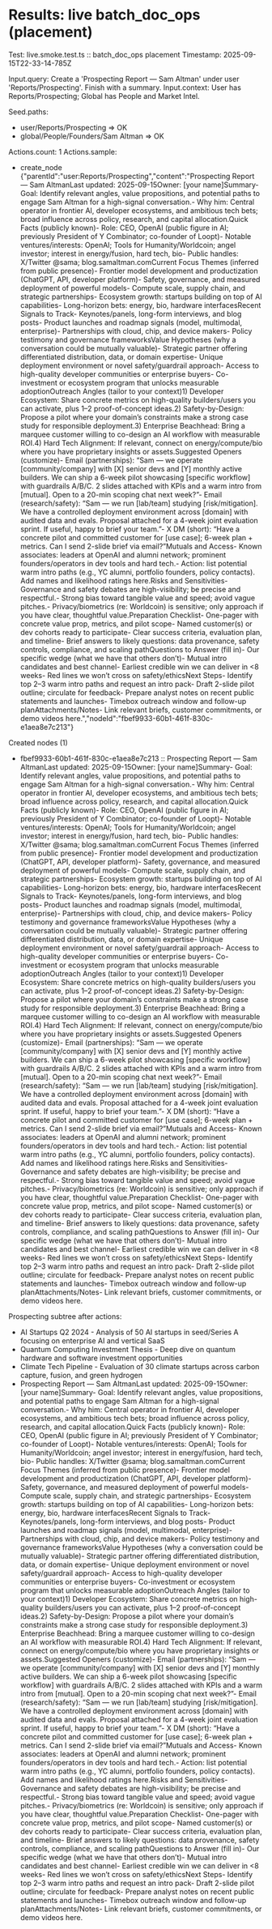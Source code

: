 # Results: live batch_doc_ops (placement)

Test: live.smoke.test.ts :: batch_doc_ops placement
Timestamp: 2025-09-15T22-33-14-785Z

Input.query: Create a 'Prospecting Report — Sam Altman' under user 'Reports/Prospecting'. Finish with a summary.
Input.context: User has Reports/Prospecting; Global has People and Market Intel.

Seed.paths:
- user/Reports/Prospecting => OK
- global/People/Founders/Sam Altman => OK

Actions.count: 1
Actions.sample:
- create_node {"parentId":"user:Reports/Prospecting","content":"Prospecting Report — Sam AltmanLast updated: 2025-09-15Owner: [your name]Summary- Goal: Identify relevant angles, value propositions, and potential paths to engage Sam Altman for a high-signal conversation.- Why him: Central operator in frontier AI, developer ecosystems, and ambitious tech bets; broad influence across policy, research, and capital allocation.Quick Facts (publicly known)- Role: CEO, OpenAI (public figure in AI; previously President of Y Combinator; co-founder of Loopt)- Notable ventures/interests: OpenAI; Tools for Humanity/Worldcoin; angel investor; interest in energy/fusion, hard tech, bio- Public handles: X/Twitter @sama; blog.samaltman.comCurrent Focus Themes (inferred from public presence)- Frontier model development and productization (ChatGPT, API, developer platform)- Safety, governance, and measured deployment of powerful models- Compute scale, supply chain, and strategic partnerships- Ecosystem growth: startups building on top of AI capabilities- Long-horizon bets: energy, bio, hardware interfacesRecent Signals to Track- Keynotes/panels, long-form interviews, and blog posts- Product launches and roadmap signals (model, multimodal, enterprise)- Partnerships with cloud, chip, and device makers- Policy testimony and governance frameworksValue Hypotheses (why a conversation could be mutually valuable)- Strategic partner offering differentiated distribution, data, or domain expertise- Unique deployment environment or novel safety/guardrail approach- Access to high-quality developer communities or enterprise buyers- Co-investment or ecosystem program that unlocks measurable adoptionOutreach Angles (tailor to your context)1) Developer Ecosystem: Share concrete metrics on high-quality builders/users you can activate, plus 1–2 proof-of-concept ideas.2) Safety-by-Design: Propose a pilot where your domain’s constraints make a strong case study for responsible deployment.3) Enterprise Beachhead: Bring a marquee customer willing to co-design an AI workflow with measurable ROI.4) Hard Tech Alignment: If relevant, connect on energy/compute/bio where you have proprietary insights or assets.Suggested Openers (customize)- Email (partnerships): “Sam — we operate [community/company] with [X] senior devs and [Y] monthly active builders. We can ship a 6-week pilot showcasing [specific workflow] with guardrails A/B/C. 2 slides attached with KPIs and a warm intro from [mutual]. Open to a 20-min scoping chat next week?”- Email (research/safety): “Sam — we run [lab/team] studying [risk/mitigation]. We have a controlled deployment environment across [domain] with audited data and evals. Proposal attached for a 4-week joint evaluation sprint. If useful, happy to brief your team.”- X DM (short): “Have a concrete pilot and committed customer for [use case]; 6-week plan + metrics. Can I send 2-slide brief via email?”Mutuals and Access- Known associates: leaders at OpenAI and alumni network; prominent founders/operators in dev tools and hard tech.- Action: list potential warm intro paths (e.g., YC alumni, portfolio founders, policy contacts). Add names and likelihood ratings here.Risks and Sensitivities- Governance and safety debates are high-visibility; be precise and respectful.- Strong bias toward tangible value and speed; avoid vague pitches.- Privacy/biometrics (re: Worldcoin) is sensitive; only approach if you have clear, thoughtful value.Preparation Checklist- One-pager with concrete value prop, metrics, and pilot scope- Named customer(s) or dev cohorts ready to participate- Clear success criteria, evaluation plan, and timeline- Brief answers to likely questions: data provenance, safety controls, compliance, and scaling pathQuestions to Answer (fill in)- Our specific wedge (what we have that others don’t)- Mutual intro candidates and best channel- Earliest credible win we can deliver in <8 weeks- Red lines we won’t cross on safety/ethicsNext Steps- Identify top 2–3 warm intro paths and request an intro pack- Draft 2-slide pilot outline; circulate for feedback- Prepare analyst notes on recent public statements and launches- Timebox outreach window and follow-up planAttachments/Notes- Link relevant briefs, customer commitments, or demo videos here.","nodeId":"fbef9933-60b1-461f-830c-e1aea8e7c213"}

Created nodes (1)
- fbef9933-60b1-461f-830c-e1aea8e7c213 :: Prospecting Report — Sam AltmanLast updated: 2025-09-15Owner: [your name]Summary- Goal: Identify relevant angles, value propositions, and potential paths to engage Sam Altman for a high-signal conversation.- Why him: Central operator in frontier AI, developer ecosystems, and ambitious tech bets; broad influence across policy, research, and capital allocation.Quick Facts (publicly known)- Role: CEO, OpenAI (public figure in AI; previously President of Y Combinator; co-founder of Loopt)- Notable ventures/interests: OpenAI; Tools for Humanity/Worldcoin; angel investor; interest in energy/fusion, hard tech, bio- Public handles: X/Twitter @sama; blog.samaltman.comCurrent Focus Themes (inferred from public presence)- Frontier model development and productization (ChatGPT, API, developer platform)- Safety, governance, and measured deployment of powerful models- Compute scale, supply chain, and strategic partnerships- Ecosystem growth: startups building on top of AI capabilities- Long-horizon bets: energy, bio, hardware interfacesRecent Signals to Track- Keynotes/panels, long-form interviews, and blog posts- Product launches and roadmap signals (model, multimodal, enterprise)- Partnerships with cloud, chip, and device makers- Policy testimony and governance frameworksValue Hypotheses (why a conversation could be mutually valuable)- Strategic partner offering differentiated distribution, data, or domain expertise- Unique deployment environment or novel safety/guardrail approach- Access to high-quality developer communities or enterprise buyers- Co-investment or ecosystem program that unlocks measurable adoptionOutreach Angles (tailor to your context)1) Developer Ecosystem: Share concrete metrics on high-quality builders/users you can activate, plus 1–2 proof-of-concept ideas.2) Safety-by-Design: Propose a pilot where your domain’s constraints make a strong case study for responsible deployment.3) Enterprise Beachhead: Bring a marquee customer willing to co-design an AI workflow with measurable ROI.4) Hard Tech Alignment: If relevant, connect on energy/compute/bio where you have proprietary insights or assets.Suggested Openers (customize)- Email (partnerships): “Sam — we operate [community/company] with [X] senior devs and [Y] monthly active builders. We can ship a 6-week pilot showcasing [specific workflow] with guardrails A/B/C. 2 slides attached with KPIs and a warm intro from [mutual]. Open to a 20-min scoping chat next week?”- Email (research/safety): “Sam — we run [lab/team] studying [risk/mitigation]. We have a controlled deployment environment across [domain] with audited data and evals. Proposal attached for a 4-week joint evaluation sprint. If useful, happy to brief your team.”- X DM (short): “Have a concrete pilot and committed customer for [use case]; 6-week plan + metrics. Can I send 2-slide brief via email?”Mutuals and Access- Known associates: leaders at OpenAI and alumni network; prominent founders/operators in dev tools and hard tech.- Action: list potential warm intro paths (e.g., YC alumni, portfolio founders, policy contacts). Add names and likelihood ratings here.Risks and Sensitivities- Governance and safety debates are high-visibility; be precise and respectful.- Strong bias toward tangible value and speed; avoid vague pitches.- Privacy/biometrics (re: Worldcoin) is sensitive; only approach if you have clear, thoughtful value.Preparation Checklist- One-pager with concrete value prop, metrics, and pilot scope- Named customer(s) or dev cohorts ready to participate- Clear success criteria, evaluation plan, and timeline- Brief answers to likely questions: data provenance, safety controls, compliance, and scaling pathQuestions to Answer (fill in)- Our specific wedge (what we have that others don’t)- Mutual intro candidates and best channel- Earliest credible win we can deliver in <8 weeks- Red lines we won’t cross on safety/ethicsNext Steps- Identify top 2–3 warm intro paths and request an intro pack- Draft 2-slide pilot outline; circulate for feedback- Prepare analyst notes on recent public statements and launches- Timebox outreach window and follow-up planAttachments/Notes- Link relevant briefs, customer commitments, or demo videos here.

Prospecting subtree after actions:
- AI Startups Q2 2024 - Analysis of 50 AI startups in seed/Series A focusing on enterprise AI and vertical SaaS
- Quantum Computing Investment Thesis - Deep dive on quantum hardware and software investment opportunities
- Climate Tech Pipeline - Evaluation of 30 climate startups across carbon capture, fusion, and green hydrogen
- Prospecting Report — Sam AltmanLast updated: 2025-09-15Owner: [your name]Summary- Goal: Identify relevant angles, value propositions, and potential paths to engage Sam Altman for a high-signal conversation.- Why him: Central operator in frontier AI, developer ecosystems, and ambitious tech bets; broad influence across policy, research, and capital allocation.Quick Facts (publicly known)- Role: CEO, OpenAI (public figure in AI; previously President of Y Combinator; co-founder of Loopt)- Notable ventures/interests: OpenAI; Tools for Humanity/Worldcoin; angel investor; interest in energy/fusion, hard tech, bio- Public handles: X/Twitter @sama; blog.samaltman.comCurrent Focus Themes (inferred from public presence)- Frontier model development and productization (ChatGPT, API, developer platform)- Safety, governance, and measured deployment of powerful models- Compute scale, supply chain, and strategic partnerships- Ecosystem growth: startups building on top of AI capabilities- Long-horizon bets: energy, bio, hardware interfacesRecent Signals to Track- Keynotes/panels, long-form interviews, and blog posts- Product launches and roadmap signals (model, multimodal, enterprise)- Partnerships with cloud, chip, and device makers- Policy testimony and governance frameworksValue Hypotheses (why a conversation could be mutually valuable)- Strategic partner offering differentiated distribution, data, or domain expertise- Unique deployment environment or novel safety/guardrail approach- Access to high-quality developer communities or enterprise buyers- Co-investment or ecosystem program that unlocks measurable adoptionOutreach Angles (tailor to your context)1) Developer Ecosystem: Share concrete metrics on high-quality builders/users you can activate, plus 1–2 proof-of-concept ideas.2) Safety-by-Design: Propose a pilot where your domain’s constraints make a strong case study for responsible deployment.3) Enterprise Beachhead: Bring a marquee customer willing to co-design an AI workflow with measurable ROI.4) Hard Tech Alignment: If relevant, connect on energy/compute/bio where you have proprietary insights or assets.Suggested Openers (customize)- Email (partnerships): “Sam — we operate [community/company] with [X] senior devs and [Y] monthly active builders. We can ship a 6-week pilot showcasing [specific workflow] with guardrails A/B/C. 2 slides attached with KPIs and a warm intro from [mutual]. Open to a 20-min scoping chat next week?”- Email (research/safety): “Sam — we run [lab/team] studying [risk/mitigation]. We have a controlled deployment environment across [domain] with audited data and evals. Proposal attached for a 4-week joint evaluation sprint. If useful, happy to brief your team.”- X DM (short): “Have a concrete pilot and committed customer for [use case]; 6-week plan + metrics. Can I send 2-slide brief via email?”Mutuals and Access- Known associates: leaders at OpenAI and alumni network; prominent founders/operators in dev tools and hard tech.- Action: list potential warm intro paths (e.g., YC alumni, portfolio founders, policy contacts). Add names and likelihood ratings here.Risks and Sensitivities- Governance and safety debates are high-visibility; be precise and respectful.- Strong bias toward tangible value and speed; avoid vague pitches.- Privacy/biometrics (re: Worldcoin) is sensitive; only approach if you have clear, thoughtful value.Preparation Checklist- One-pager with concrete value prop, metrics, and pilot scope- Named customer(s) or dev cohorts ready to participate- Clear success criteria, evaluation plan, and timeline- Brief answers to likely questions: data provenance, safety controls, compliance, and scaling pathQuestions to Answer (fill in)- Our specific wedge (what we have that others don’t)- Mutual intro candidates and best channel- Earliest credible win we can deliver in <8 weeks- Red lines we won’t cross on safety/ethicsNext Steps- Identify top 2–3 warm intro paths and request an intro pack- Draft 2-slide pilot outline; circulate for feedback- Prepare analyst notes on recent public statements and launches- Timebox outreach window and follow-up planAttachments/Notes- Link relevant briefs, customer commitments, or demo videos here.
